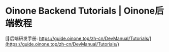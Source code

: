 # Oinone Backend Tutorials | Oinone后端教程

[🫆后端研发手册: https://guide.oinone.top/zh-cn/DevManual/Tutorials/](https://guide.oinone.top/zh-cn/DevManual/Tutorials/)

